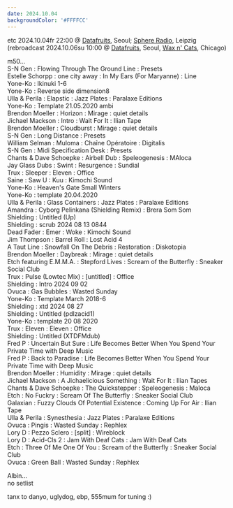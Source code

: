 ```yaml
---
date: 2024.10.04
backgroundColor: '#FFFFCC'
---
```


etc 2024.10.04fr 22:00 @ [Datafruits](http://www.datafruits.fm/), Seoul; [Sphere Radio](http://www.sphere-radio.net/), Leipzig  
(rebroadcast 2024.10.06su 10:00 @ [Datafruits](http://www.datafruits.fm/), Seoul, [Wax n' Cats](http://www.twitch.tv/waxncats/), Chicago)  

m50...  
S-N Gen : Flowing Through The Ground Line : Presets  
Estelle Schorpp : one city away : In My Ears (For Maryanne) : Line  
Yone-Ko : Ikinuki 1-6  
Yone-Ko : Reverse side dimension8  
Ulla & Perila : Elapstic : Jazz Plates : Paralaxe Editions  
Yone-Ko : Template 21.05.2020 ambi  
Brendon Moeller : Horizon : Mirage : quiet details  
Jichael Mackson : Intro : Wait For It : Ilian Tape  
Brendon Moeller : Cloudburst : Mirage : quiet details  
S-N Gen : Long Distance : Presets  
William Selman : Muloma : Chaîne Opératoire : Digitalis  
S-N Gen : Midi Specification Desk : Presets  
Chants & Dave Schoepke : Airbell Dub : Speleogenesis : MAloca  
Jay Glass Dubs : Swint : Resurgence : Sundial  
Trux : Sleeper : Eleven : Office  
Saine : Saw U : Kuu : Kimochi Sound  
Yone-Ko : Heaven's Gate Small Winters  
Yone-Ko : template 20.04.2020  
Ulla & Perila : Glass Containers : Jazz Plates : Paralaxe Editions  
Amandra : Cyborg Pelinkana (Shielding Remix) : Brera Som Som  
Shielding : Untitled (Up)  
Shielding : scrub 2024 08 13 0844  
Dead Fader : Emer : Woke : Kimochi Sound  
Jim Thompson : Barrel Roll : Lost Acid 4  
A Taut Line : Snowfall On The Debris : Restoration : Diskotopia  
Brendon Moeller : Daybreak : Mirage : quiet details  
Etch featuring E.M.M.A. : Stepford Lives : Scream of the Butterfly : Sneaker Social Club  
Trux : Pulse (Lowtec Mix) : \[untitled\] : Office  
Shielding : Intro 2024 09 02  
Ovuca : Gas Bubbles : Wasted Sunday  
Yone-Ko : Template March 2018-6  
Shielding : xtd 2024 08 27  
Shielding : Untitled (pdlzacid1)  
Yone-Ko : template 20 08 2020  
Trux : Eleven : Eleven : Office  
Shielding : Untitled (XTDFMdub)  
Fred P : Uncertain But Sure : Life Becomes Better When You Spend Your Private Time with Deep Music  
Fred P : Back to Paradise : Life Becomes Better When You Spend Your Private Time with Deep Music  
Brendon Moeller : Humidity : Mirage : quiet details  
Jichael Mackson : A Jichaelicious Something : Wait For It : Ilian Tapes  
Chants & Dave Schoepke : The Quickstepper : Speleogenesis : Maloca  
Etch : No Fuckry : Scream Of The Butterfly : Sneaker Social Club  
Galaxian : Fuzzy Clouds Of Potential Existence : Coming Up For Air : Ilian Tape  
Ulla & Perila : Synesthesia : Jazz Plates : Paralaxe Editions  
Ovuca : Pingis : Wasted Sunday : Rephlex  
Lory D : Pezzo Sclero : \[split\] : Wireblock  
Lory D : Acid-Cls 2 : Jam With Deaf Cats : Jam With Deaf Cats  
Etch : Three Of Me One Of You : Scream of the Butterfly : Sneaker Social Club  
Ovuca : Green Ball : Wasted Sunday : Rephlex  

Albin...  
no setlist  

tanx to danyo, uglydog, ebp, 555mum for tuning :)